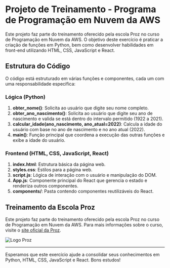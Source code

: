 # Projeto de Treinamento - Programa de Programação em Nuvem da AWS

Este projeto faz parte do treinamento oferecido pela escola Proz no curso de Programação em Nuvem da AWS. O objetivo deste exercício é praticar a criação de funções em Python, bem como desenvolver habilidades em front-end utilizando HTML, CSS, JavaScript e React.

## Estrutura do Código

O código está estruturado em várias funções e componentes, cada um com uma responsabilidade específica:

### Lógica (Python)

1. **obter_nome()**: Solicita ao usuário que digite seu nome completo.
2. **obter_ano_nascimento()**: Solicita ao usuário que digite seu ano de nascimento e valida se está dentro do intervalo permitido (1922 a 2021).
3. **calcular_idade(ano_nascimento, ano_atual=2022)**: Calcula a idade do usuário com base no ano de nascimento e no ano atual (2022).
4. **main()**: Função principal que coordena a execução das outras funções e exibe a idade do usuário.

### Frontend (HTML, CSS, JavaScript, React)

1. **index.html**: Estrutura básica da página web.
2. **styles.css**: Estilos para a página web.
3. **script.js**: Lógica de interação com o usuário e manipulação do DOM.
4. **App.js**: Componente principal do React que gerencia o estado e renderiza outros componentes.
5. **components/**: Pasta contendo componentes reutilizáveis do React.

## Treinamento da Escola Proz

Este projeto faz parte do treinamento oferecido pela escola Proz no curso de Programação em Nuvem da AWS. Para mais informações sobre o curso, visite o [site oficial da Proz](https://inscricao.prozeducacao.com.br/home-2024/).

![Logo Proz](https://empbraatsstorage.blob.core.windows.net/atslogos/03de775e-7ad7-4335-a869-f288597bc397_4.png)

---

Esperamos que este exercício ajude a consolidar seus conhecimentos em Python, HTML, CSS, JavaScript e React. Bons estudos!